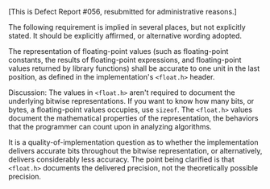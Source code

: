 \[This is Defect Report #056, resubmitted for administrative reasons.]

The following requirement is implied in several places, but not explicitly
stated. It should be explicitly affirmed, or alternative wording adopted.

The representation of floating-point values (such as floating-point constants,
the results of floating-point expressions, and floating-point values returned by
library functions) shall be accurate to one unit in the last position, as
defined in the implementation's `<float.h>` header.

Discussion: The values in `<float.h>` aren't required to document the underlying
bitwise representations. If you want to know how many bits, or bytes, a
floating-point values occupies, use `sizeof`. The `<float.h>` values document
the mathematical properties of the representation, the behaviors that the
programmer can count upon in analyzing algorithms.

It is a quality-of-implementation question as to whether the implementation
delivers accurate bits throughout the bitwise representation, or alternatively,
delivers considerably less accuracy. The point being clarified is that
`<float.h>` documents the delivered precision, not the theoretically possible
precision.
